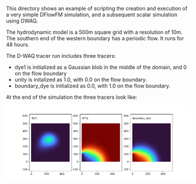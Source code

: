 This directory shows an example of scripting the creation and execution of a very
simple DFlowFM simulation, and a subsequent scalar simulation using DWAQ.

The hydrodynamic model is a 500m square grid with a resolution of 10m.  The southern
end of the western boundary has a periodic flow.  It runs for 48 hours.

The D-WAQ tracer run includes three tracers:

 - dye1 is initialized as a Gaussian blob in the middle of the domain, and 0 on the flow boundary
 - unity is initalized as 1.0, with 0.0 on the flow boundary.
 - boundary_dye is initialized as 0.0, with 1.0 on the flow boundary.
 
At the end of the simulation the three tracers look like:

![sample output](sample_output.png)
